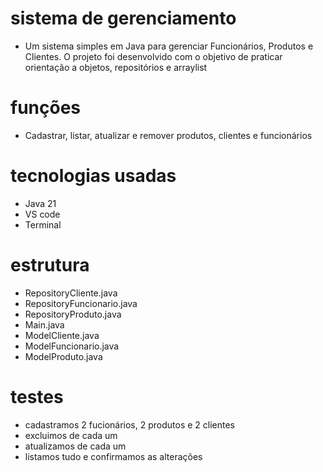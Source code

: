 # sistema de gerenciamento
- Um sistema simples em Java para gerenciar Funcionários, Produtos e Clientes.
O projeto foi desenvolvido com o objetivo de praticar orientação a objetos, repositórios e arraylist
# funções
- Cadastrar, listar, atualizar e remover produtos, clientes e funcionários
# tecnologias usadas
- Java 21
- VS code
- Terminal
# estrutura
- RepositoryCliente.java
- RepositoryFuncionario.java
- RepositoryProduto.java
- Main.java
- ModelCliente.java
- ModelFuncionario.java
- ModelProduto.java
# testes
- cadastramos 2 fucionários, 2 produtos e 2 clientes
- excluimos de cada um
- atualizamos de cada um
- listamos tudo e confirmamos as alterações
